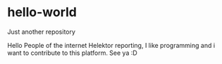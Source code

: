 # hello-world
Just another repository

Hello People of the internet
Helektor reporting, I like programming and i want to contribute to this platform.
See ya :D
